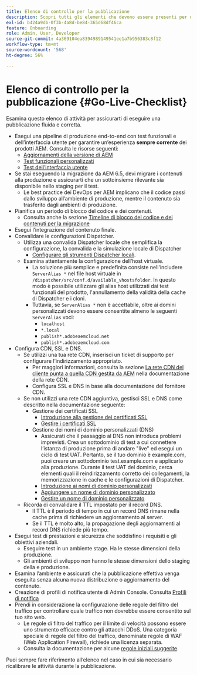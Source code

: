 ```yaml
---
title: Elenco di controllo per la pubblicazione
description: Scopri tutti gli elementi che devono essere presenti per una pubblicazione di successo con AEM as a Cloud Service.
exl-id: b424a9db-0f3b-4a8d-be84-365d68df46ca
feature: Onboarding
role: Admin, User, Developer
source-git-commit: 4a369104ea8394989149541ee1a7b956383c8f12
workflow-type: tm+mt
source-wordcount: '568'
ht-degree: 56%

---
```


# Elenco di controllo per la pubblicazione {#Go-Live-Checklist}

Esamina questo elenco di attività per assicurarti di eseguire una pubblicazione fluida e corretta.

* Esegui una pipeline di produzione end-to-end con test funzionali e dell’interfaccia utente per garantire un’esperienza **sempre corrente** dei prodotti AEM. Consulta le risorse seguenti:
   * [Aggiornamenti della versione di AEM](/help/implementing/deploying/aem-version-updates.md)
   * [Test funzionali personalizzati](/help/implementing/cloud-manager/functional-testing.md#custom-functional-testing)
   * [Test dell’interfaccia utente](/help/implementing/cloud-manager/ui-testing.md)
* Se stai eseguendo la migrazione da AEM 6.5, devi migrare i contenuti alla produzione e assicurarti che un sottoinsieme rilevante sia disponibile nello staging per il test.
   * Le best practice dei DevOps per AEM implicano che il codice passi dallo sviluppo all’ambiente di produzione, mentre il contenuto sia trasferito dagli ambienti di produzione.
* Pianifica un periodo di blocco del codice e dei contenuti.
   * Consulta anche la sezione [Timeline di blocco del codice e dei contenuti per la migrazione](#code-content-freeze)
* Esegui l’integrazione del contenuto finale.
* Convalidare le configurazioni Dispatcher.
   * Utilizza una convalida Dispatcher locale che semplifica la configurazione, la convalida e la simulazione locale di Dispatcher
      * [Configurare gli strumenti Dispatcher locali](https://experienceleague.adobe.com/en/docs/experience-manager-learn/cloud-service/local-development-environment-set-up/dispatcher-tools#prerequisites).
   * Esamina attentamente la configurazione dell’host virtuale.
      * La soluzione più semplice e predefinita consiste nell&#39;includere `ServerAlias *` nel file host virtuale in `/dispatcher/src/conf.d/available_vhostsfolder`. In questo modo è possibile utilizzare gli alias host utilizzati dai test funzionali del prodotto, l&#39;annullamento della validità della cache di Dispatcher e i cloni.
      * Tuttavia, se `ServerAlias *` non è accettabile, oltre ai domini personalizzati devono essere consentite almeno le seguenti `ServerAlias` voci:
         * `localhost`
         * `*.local`
         * `publish*.adobeaemcloud.net`
         * `publish*.adobeaemcloud.com`
* Configura CDN, SSL e DNS.
   * Se utilizzi una tua rete CDN, inserisci un ticket di supporto per configurare l’indirizzamento appropriato.
      * Per maggiori informazioni, consulta la sezione [La rete CDN del cliente punta a quella CDN gestita da AEM](/help/implementing/dispatcher/cdn.md#point-to-point-cdn) nella documentazione della rete CDN.
      * Configura SSL e DNS in base alla documentazione del fornitore CDN.
   * Se non utilizzi una rete CDN aggiuntiva, gestisci SSL e DNS come descritto nella documentazione seguente:
      * Gestione dei certificati SSL
         * [Introduzione alla gestione dei certificati SSL](/help/implementing/cloud-manager/managing-ssl-certifications/introduction.md)
         * [Gestire i certificati SSL](/help/implementing/cloud-manager/managing-ssl-certifications/managing-certificates.md)
      * Gestione dei nomi di dominio personalizzati (DNS)
         * Assicurati che il passaggio al DNS non introduca problemi imprevisti. Crea un sottodominio di test a cui connettere l’istanza di produzione prima di andare &quot;live&quot; ed esegui un ciclo di test UAT. Pertanto, se il tuo dominio è example.com, puoi creare un sottodominio test.example.com e applicarlo alla produzione. Durante il test UAT del dominio, cerca elementi quali il reindirizzamento corretto dei collegamenti, la memorizzazione in cache e le configurazioni di Dispatcher.
         * [Introduzione ai nomi di dominio personalizzati](/help/implementing/cloud-manager/custom-domain-names/introduction.md)
         * [Aggiungere un nome di dominio personalizzato](/help/implementing/cloud-manager/custom-domain-names/add-custom-domain-name.md)
         * [Gestire un nome di dominio personalizzato](/help/implementing/cloud-manager/custom-domain-names/managing-custom-domain-names.md)
   * Ricorda di convalidare il TTL impostato per il record DNS.
      * Il TTL è il periodo di tempo in cui un record DNS rimane nella cache prima di richiedere un aggiornamento al server.
      * Se il TTL è molto alto, la propagazione degli aggiornamenti al record DNS richiede più tempo.
* Esegui test di prestazioni e sicurezza che soddisfino i requisiti e gli obiettivi aziendali.
   * Eseguire test in un ambiente stage.  Ha le stesse dimensioni della produzione.
   * Gli ambienti di sviluppo non hanno le stesse dimensioni dello staging della e produzione.
* Esamina l’ambiente e assicurati che la pubblicazione effettiva venga eseguita senza alcuna nuova distribuzione o aggiornamento del contenuto.
* Creazione di profili di notifica utente di Admin Console. Consulta [Profili di notifica](/help/journey-onboarding/notification-profiles.md)
* Prendi in considerazione la configurazione delle regole del filtro del traffico per controllare quale traffico non dovrebbe essere consentito sul tuo sito web.
   * Le regole di filtro del traffico per il limite di velocità possono essere uno strumento efficace contro gli attacchi DDoS. Una categoria speciale di regole del filtro del traffico, denominate regole di WAF (Web Application Firewall), richiede una licenza separata.
   * Consulta la documentazione per alcune [regole iniziali suggerite](/help/security/traffic-filter-rules-including-waf.md#recommended-starter-rules).

Puoi sempre fare riferimento all’elenco nel caso in cui sia necessario ricalibrare le attività durante la pubblicazione.
